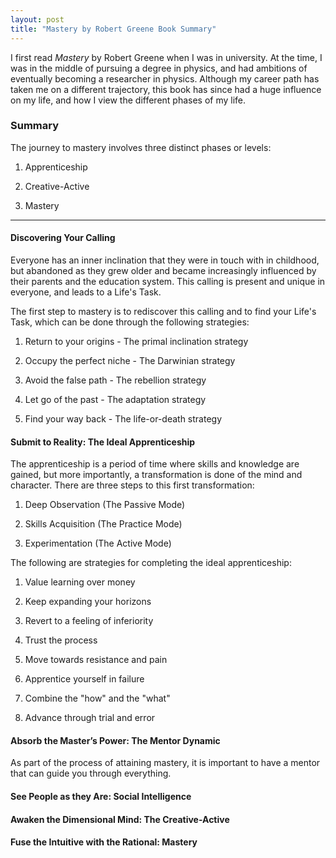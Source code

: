 ```yaml
---
layout: post
title: "Mastery by Robert Greene Book Summary"
---
```


I first read *Mastery* by Robert Greene when I was in university. At the time, I was in the middle of pursuing a degree in physics, and had ambitions of eventually becoming a researcher in physics. Although my career path has taken me on a different trajectory, this book has since had a huge influence on my life, and how I view the different phases of my life.

### Summary

The journey to mastery involves three distinct phases or levels:

1. Apprenticeship

2. Creative-Active

3. Mastery

---

#### Discovering Your Calling

Everyone has an inner inclination that they were in touch with in childhood, but abandoned as they grew older and became increasingly influenced by their parents and the education system. This calling is present and unique in everyone, and leads to a Life's Task.

The first step to mastery is to rediscover this calling and to find your Life's Task, which can be done through the following strategies:

1. Return to your origins - The primal inclination strategy

2. Occupy the perfect niche - The Darwinian strategy

3. Avoid the false path - The rebellion strategy

4. Let go of the past - The adaptation strategy

5. Find your way back - The life-or-death strategy

#### Submit to Reality: The Ideal Apprenticeship

The apprenticeship is a period of time where skills and knowledge are gained, but more importantly, a transformation is done of the mind and character. There are three steps to this first transformation:

1. Deep Observation (The Passive Mode)

2. Skills Acquisition (The Practice Mode)

3. Experimentation (The Active Mode)

The following are strategies for completing the ideal apprenticeship:

1. Value learning over money

2. Keep expanding your horizons

3. Revert to a feeling of inferiority

4. Trust the process

5. Move towards resistance and pain

6. Apprentice yourself in failure

7. Combine the "how" and the "what"

8. Advance through trial and error

#### Absorb the Master’s Power: The Mentor Dynamic

As part of the process of attaining mastery, it is important to have a mentor that can guide you through everything.

#### See People as they Are: Social Intelligence

#### Awaken the Dimensional Mind: The Creative-Active

#### Fuse the Intuitive with the Rational: Mastery

